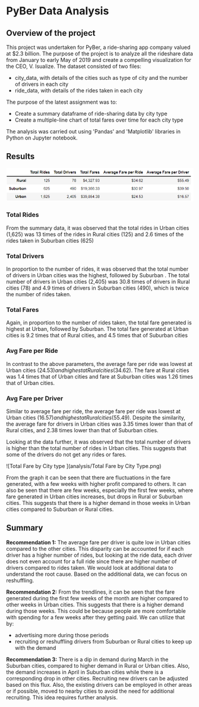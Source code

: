 # PyBer Data Analysis

## Overview of the project
This project was undertaken for PyBer, a ride-sharing app company valued at $2.3 billion. The purpose of the project is to analyze all the rideshare data from January to early May of 2019 and create a compelling visualization for the CEO, V. Isualize. The dataset consisted of two files:
- city_data, with details of the cities such as type of city and the number of drivers in each city
- ride_data, with details of the rides taken in each city

The purpose of the latest assignment was to:
- Create a summary dataframe of ride-sharing data by city type
- Create a multiple-line chart of total fares over time for each city type

The analysis was carried out using 'Pandas' and 'Matplotlib' libraries in Python on Jupyter notebook.

## Results

![Summary](https://github.com/Dhanushree27/PyBer_Analysis/blob/main/analysis/Summary.PNG) 

### Total Rides
From the summary data, it was observed that the total rides in Urban cities (1,625) was 13 times of the rides in Rural cities (125) and 2.6 times of the rides taken in Suburban cities (625)
### Total Drivers
In proportion to the number of rides, it was observed that the total number of drivers in Urban cities was the highest, followed by Suburban . The total number of drivers in Urban cities (2,405) was 30.8 times of drivers in Rural cities (78) and 4.9 times of drivers in Suburban cities (490), which is twice the number of rides taken.
### Total Fares
Again, in proportion to the number of rides taken, the total fare generated is highest at Urban, followed by Suburban. The total fare generated at Urban cities is 9.2 times that of Rural cities, and 4.5 times that of Suburban cities
### Avg Fare per Ride
In contrast to the above parameters, the average fare per ride was lowest at Urban cities ($24.53) and highest at Rural cities ($34.62). The fare at Rural cities was 1.4 times that of Urban cities and fare at Suburban cities was 1.26 times that of Urban cities.
### Avg Fare per Driver
Similar to average fare per ride, the average fare per ride was lowest at Urban cities ($16.57) and highest at Rural cities ($55.49). Despite the similarity, the average fare for drivers in Urban cities was 3.35 times lower than that of Rural cities, and 2.38 times lower than that of Suburban cities.

Looking at the data further, it was observed that the total number of drivers is higher than the total number of rides in Urban cities. This suggests that some of the drivers do not get any rides or fares.

![Total Fare by City type  ](analysis/Total Fare by City Type.png) 

From the graph it can be seen that there are fluctuations in the fare generated, with a few weeks with higher profit compared to others. It can also be seen that there are few weeks, especially the first few weeks, where fare generated in Urban cities increases, but drops in Rural or Suburban cities. This suggests that there is a higher demand in those weeks in Urban cities compared to Suburban or Rural cities.

## Summary

**Recommendation 1:** The average fare per driver is quite low in Urban cities compared to the other cities. This disparity can be accounted for if each driver has a higher number of rides, but looking at the ride data, each driver does not even account for a full ride since there are higher number of drivers compared to rides taken. We would look at additional data to understand the root cause. Based on the additional data, we can focus on reshuffling.

**Recommendation 2:** From the trendlines, it can be seen that the fare generated during the first few weeks of the month are higher compared to other weeks in Urban cities. This suggests that there is a higher demand during those weeks. This could be because people are more comfortable with spending for a few weeks after they getting paid. We can utilize that by: 
- advertising more during those periods
- recruiting or reshuffling drivers from Suburban or Rural cities to keep up with the demand

**Recommendation 3:** There is a dip in demand during March in the Suburban cities, compared to higher demand in Rural or Urban cities. Also, the demand increases in April in Suburban cities while there is a corresponding drop in other cities. Recruiting new drivers can be adjusted based on this flux. Also, the existing drivers can be employed in other areas or if possible, moved to nearby cities to avoid the need for additional recruiting. This idea requires further analysis. 






